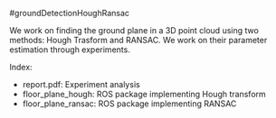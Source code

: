 #groundDetectionHoughRansac

We work on finding the ground plane in a 3D point cloud using two methods: Hough Trasform and RANSAC. We work on their parameter estimation through experiments.

Index: 
- report.pdf: Experiment analysis
- floor_plane_hough: ROS package implementing Hough transform
- floor_plane_ransac: ROS package implementing RANSAC
